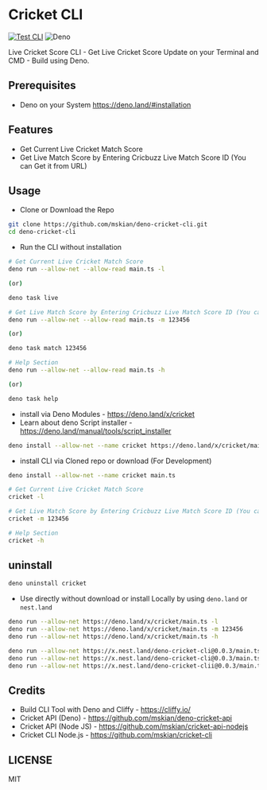 # Cricket CLI

[![Test CLI](https://github.com/mskian/deno-cricket-cli/actions/workflows/test.yml/badge.svg)](https://github.com/mskian/deno-cricket-cli/actions/workflows/test.yml)
![Deno](https://img.shields.io/badge/Deno-464647?style=for-the-badge&logo=deno&logoColor=white)

Live Cricket Score CLI - Get Live Cricket Score Update on your Terminal and
CMD - Build using Deno.

## Prerequisites

- Deno on your System <https://deno.land/#installation>

## Features

- Get Current Live Cricket Match Score
- Get Live Match Score by Entering Cricbuzz Live Match Score ID (You can Get it
  from URL)

## Usage

- Clone or Download the Repo

```sh
git clone https://github.com/mskian/deno-cricket-cli.git
cd deno-cricket-cli
```

- Run the CLI without installation

```sh
# Get Current Live Cricket Match Score
deno run --allow-net --allow-read main.ts -l

(or)

deno task live

# Get Live Match Score by Entering Cricbuzz Live Match Score ID (You can Get it from URL)
deno run --allow-net --allow-read main.ts -m 123456

(or)

deno task match 123456

# Help Section
deno run --allow-net --allow-read main.ts -h

(or)

deno task help
```

- install via Deno Modules - <https://deno.land/x/cricket>
- Learn about deno Script installer -
  <https://deno.land/manual/tools/script_installer>

```sh
deno install --allow-net --name cricket https://deno.land/x/cricket/main.ts
```

- install CLI via Cloned repo or download (For Development)

```sh
deno install --allow-net --name cricket main.ts
```

```sh
# Get Current Live Cricket Match Score
cricket -l

# Get Live Match Score by Entering Cricbuzz Live Match Score ID (You can Get it from URL)
cricket -m 123456

# Help Section
cricket -h
```

## uninstall

```sh
deno uninstall cricket
```

- Use directly without download or install Locally by using `deno.land` or
  `nest.land`

```sh
deno run --allow-net https://deno.land/x/cricket/main.ts -l
deno run --allow-net https://deno.land/x/cricket/main.ts -m 123456
deno run --allow-net https://deno.land/x/cricket/main.ts -h
```

```sh
deno run --allow-net https://x.nest.land/deno-cricket-cli@0.0.3/main.ts -l
deno run --allow-net https://x.nest.land/deno-cricket-cli@0.0.3/main.ts -m 123456
deno run --allow-net https://x.nest.land/deno-cricket-clii@0.0.3/main.ts -h
```

## Credits

- Build CLI Tool with Deno and Cliffy - <https://cliffy.io/>
- Cricket API (Deno) - <https://github.com/mskian/deno-cricket-api>
- Cricket API (Node JS) - <https://github.com/mskian/cricket-api-nodejs>
- Cricket CLI Node.js - <https://github.com/mskian/cricket-cli>

## LICENSE

MIT
